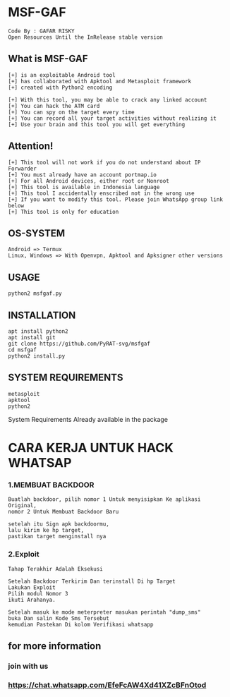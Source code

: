 # MSF-GAF

```
Code By : GAFAR RISKY
Open Resources Until the InRelease stable version
```
## What is MSF-GAF

```
[+] is an exploitable Android tool
[+] has collaborated with Apktool and Metasploit framework 
[+] created with Python2 encoding

[+] With this tool, you may be able to crack any linked account
[+] You can hack the ATM card
[+] You can spy on the target every time
[+] You can record all your target activities without realizing it
[+] Use your brain and this tool you will get everything
```

## Attention! 
```
[+] This tool will not work if you do not understand about IP Forwarder 
[+] You must already have an account portmap.io
[+] For all Android devices, either root or Nonroot
[+] This tool is available in Indonesia language
[+] This tool I accidentally enscribed not in the wrong use
[+] If you want to modify this tool. Please join WhatsApp group link below
[+] This tool is only for education
```

## OS-SYSTEM
```
Android => Termux
Linux, Windows => With Openvpn, Apktool and Apksigner other versions
```

## USAGE
```
python2 msfgaf.py

```

## INSTALLATION

```
apt install python2
apt install git
git clone https://github.com/PyRAT-svg/msfgaf
cd msfgaf
python2 install.py
```
## SYSTEM REQUIREMENTS
```
metasploit
apktool
python2
```
System Requirements
Already available in the package 

# CARA KERJA UNTUK HACK WHATSAP
### 1.MEMBUAT BACKDOOR
```
Buatlah backdoor, pilih nomor 1 Untuk menyisipkan Ke aplikasi Original, 
nomor 2 Untuk Membuat Backdoor Baru

setelah itu Sign apk backdoormu,
lalu kirim ke hp target,
pastikan target menginstall nya

```
### 2.Exploit
```
Tahap Terakhir Adalah Eksekusi

Setelah Backdoor Terkirim Dan terinstall Di hp Target
Lakukan Exploit
Pilih modul Nomor 3
ikuti Arahanya.

Setelah masuk ke mode meterpreter masukan perintah "dump_sms"
buka Dan salin Kode Sms Tersebut
kemudian Pastekan Di kolom Verifikasi whatsapp
```

## for more information
### join with us 
### https://chat.whatsapp.com/EfeFcAW4Xd41XZcBFnOtod

